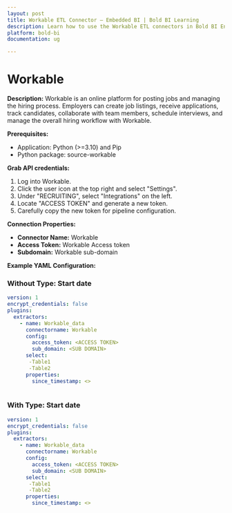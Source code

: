 ```yaml
---
layout: post
title: Workable ETL Connector – Embedded BI | Bold BI Learning
description: Learn how to use the Workable ETL connectors in Bold BI Enterprise Edition. Discover simple steps to integrate data smoothly and make the most of your analytics.
platform: bold-bi
documentation: ug

---
```


# Workable

**Description:**
Workable is an online platform for posting jobs and managing the hiring process. Employers can create job listings, receive applications, track candidates, collaborate with team members, schedule interviews, and manage the overall hiring workflow with Workable.

**Prerequisites:**
- Application: Python (>=3.10) and Pip
- Python package: source-workable

**Grab API credentials:**
1. Log into Workable.
2. Click the user icon at the top right and select "Settings".
3. Under "RECRUITING", select "Integrations" on the left.
4. Locate "ACCESS TOKEN" and generate a new token.
5. Carefully copy the new token for pipeline configuration.

**Connection Properties:**
- **Connector Name:** Workable
- **Access Token:** Workable Access token
- **Subdomain:** Workable sub-domain

**Example YAML Configuration:**
### Without Type: Start date
```yaml
version: 1
encrypt_credentials: false
plugins:
  extractors:
    - name: Workable_data
      connectorname: Workable
      config:
        access_token: <ACCESS TOKEN>
        sub_domain: <SUB DOMAIN>
      select:
       -Table1
       -Table2
      properties:
        since_timestamp: <>
      
```
### With Type: Start date
```yaml
version: 1
encrypt_credentials: false
plugins:
  extractors:
    - name: Workable_data
      connectorname: Workable
      config:
        access_token: <ACCESS TOKEN>
        sub_domain: <SUB DOMAIN>
      select:
       -Table1
       -Table2
      properties:
        since_timestamp: <>
      
```


